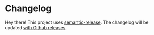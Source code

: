 # Changelog

Hey there!
This project uses [semantic-release](https://github.com/semantic-release/semantic-release).
The changelog will be updated [with Github releases](https://github.com/Jibbedi/use-reducer-effects/releases).
